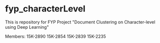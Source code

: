 # fyp_characterLevel
This is repository for FYP Project "Document Clustering on Character-level using Deep Learning"

Members:
15K-2890
15K-2854
15K-2839
15K-2235
